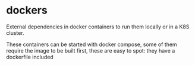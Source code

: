# dockers
External dependencies in docker containers to run them locally or in a K8S cluster.

These containers can be started with docker compose, some of them require the image to be built first, these are easy to spot: they have a dockerfile included 
